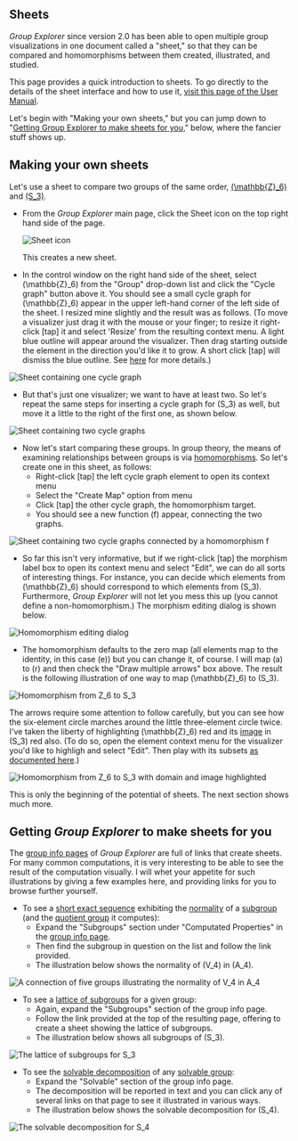 
## Sheets

*Group Explorer* since version 2.0 has been able to open multiple group
visualizations in one document called a "sheet," so that they can be
compared and homomorphisms between them created, illustrated, and studied.

This page provides a quick introduction to sheets.  To go directly to the
details of the sheet interface and how to use it, [visit this page of the
User Manual](rf-um-sheetwindow.md).

Let's begin with "Making your own sheets," but you can jump down to
"[Getting Group Explorer to make sheets for
you,](#getting-group-explorer-to-make-sheets-for-you)" below, where the
fancier stuff shows up.

## Making your own sheets

Let's use a sheet to compare two groups of the same order,
[\(\mathbb{Z}_6\)](http://nathancarter.github.io/group-explorer/GroupInfo.html?groupURL=Z_6.group)
and
[\(S_3\)](http://nathancarter.github.io/group-explorer/GroupInfo.html?groupURL=S_3.group).

 * From the *Group Explorer* main page, click the Sheet icon on the top
   right hand side of the page.

    ![Sheet icon](sheet-icon.png)

    This creates a new sheet.

 * In the control window on the right hand side of the sheet, select
   \(\mathbb{Z}_6\) from the "Group" drop-down list and click the "Cycle graph"
   button above it. You should see a small cycle graph for \(\mathbb{Z}_6\)
   appear in the upper left-hand corner of the left side of the sheet. I resized
   mine slightly and the result was as follows. (To move a visualizer just drag
   it with the mouse or your finger; to resize it right-click [tap] it and
   select 'Resize' from the resulting context menu. A light blue outline will
   appear around the visualizer. Then drag starting outside the element in the
   direction you'd like it to grow. A short click [tap] will dismiss the blue
   outline. See [here](rf-um-sheetwindow.md#resizing) for more details.)

![Sheet containing one cycle graph](illustration-sheettut1.png)

 * But that's just one visualizer; we want to have at least two.  So let's
   repeat the same steps for inserting a cycle graph for \(S_3\) as well, but
   move it a little to the right of the first one, as shown below.

![Sheet containing two cycle graphs](illustration-sheettut2.png)

 * Now let's start comparing these groups.  In group theory, the means of
   examining relationships between groups is via
   [homomorphisms](rf-groupterms.md#homomorphism).  So let's create one in this
   sheet, as follows:
    * Right-click [tap] the left cycle graph element to open its context
      menu
    * Select the "Create Map" option from menu
    * Click [tap] the other cycle graph, the homomorphism target.
    * You should see a new function \(f\) appear, connecting the two graphs.
 
![Sheet containing two cycle graphs connected by a homomorphism f](illustration-sheettut3.png)

 * So far this isn't very informative, but if we right-click [tap] the
   morphism label box to open its context menu and select "Edit", we can do all
   sorts of interesting things. For instance, you can decide which elements from
   \(\mathbb{Z}_6\) should correspond to which elements from \(S_3\).
   Furthermore, *Group Explorer* will not let you mess this up (you cannot
   define a non-homomorphism.)  The morphism editing dialog is shown below.

![Homomorphism editing dialog](illustration-sheettut4.png)

 * The homomorphism defaults to the zero map (all elements map to the identity,
   in this case \(e\)) but you can change it, of course. I will map \(a\) to
   \(r\) and then check the "Draw multiple arrows" box above.  The result is the
   following illustration of one way to map \(\mathbb{Z}_6\) to \(S_3\).

![Homomorphism from Z_6 to S_3](illustration-sheettut5.png)

The arrows require some attention to follow carefully, but you can see how the
six-element circle marches around the little three-element circle twice.  I've
taken the liberty of highlighting \(\mathbb{Z}_6\) red and its
[image](rf-groupterms.md#image-of-a-subset-under-a-morphism) in \(S_3\) red
also. (To do so, open the element context menu for the visualizer you'd like to
highligh and select "Edit". Then play with its subsets [as documented
here](rf-um-subsetlistbox.md).)

![Homomorphism from Z_6 to S_3 with domain and image highlighted](illustration-sheettut6.png)

This is only the beginning of the potential of sheets. The next section
shows much more.

## Getting *Group Explorer* to make sheets for you

The [group info pages](rf-um-groupwindow.md) of *Group Explorer* are full of
links that create sheets. For many common computations, it is very
interesting to be able to see the result of the computation visually. I will
whet your appetite for such illustrations by giving a few examples here, and
providing links for you to browse further yourself.

 * To see a [short exact sequence](rf-groupterms.md#short-exact-sequence) exhibiting the
   [normality](rf-groupterms.md#normal-subgroup) of a
   [subgroup](rf-groupterms.md#subgroup)
   (and the [quotient group](rf-groupterms.md#quotient-group) it computes):
    * Expand the "Subgroups" section under "Computated Properties" in the
      [group info page](rf-um-groupwindow.md#computed-properties).
    * Then find the subgroup in question on the list and follow the link
      provided.
    * The illustration below shows the normality of \(V_4\) in \(A_4\).

![A connection of five groups illustrating the normality of V_4 in A_4](a_4_sheet_ses.png)

 * To see a [lattice of subgroups](rf-groupterms.md#lattice-of-subgroups)
   for a given group:
    * Again, expand the "Subgroups" section of the group info page.
    * Follow the link provided at the top of the resulting page,
      offering to create a sheet showing the lattice of subgroups.
    * The illustration below shows all subgroups of \(S_3\).

![The lattice of subgroups for S_3](illustration-sheettut8.png)

 * To see the [solvable decomposition](rf-groupterms.md#solvable-group-solvable-decomposition) of any
   [solvable group](rf-groupterms.md#solvable-group-solvable-decomposition):
    * Expand the "Solvable" section of the group info page.
    * The decomposition will be reported in text and you can click any of
      several links on that page to see it illustrated in various ways.
    * The illustration below shows the solvable decomposition for \(S_4\).

![The solvable decomposition for S_4](illustration-sheettut9.png)
